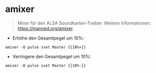 # amixer

> Mixer für den ALSA Soundkarten-Treiber.
> Weitere Informationen: <https://manned.org/amixer>.

- Erhöhe den Gesamtpegel um 10%:

`amixer -D pulse sset Master {{10%+}}`

- Verringere den Gesamtpegel um 10%:

`amixer -D pulse sset Master {{10%-}}`
